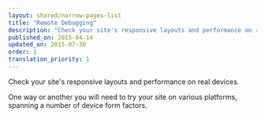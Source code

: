 ```yaml
---
layout: shared/narrow-pages-list
title: "Remote Debugging"
description: "Check your site's responsive layouts and performance on real devices."
published_on: 2015-04-14
updated_on: 2015-07-30
order: 1
translation_priority: 1
---
```


<p class="intro">
  Check your site's responsive layouts and performance on real devices.
</p>

One way or another you will need to try your site on various platforms,
spanning a number of device form factors.
